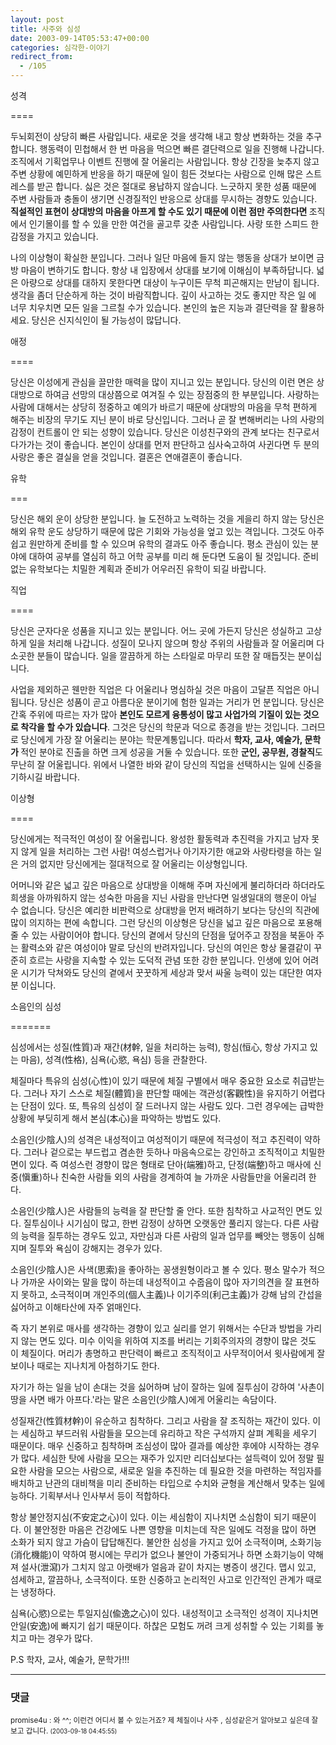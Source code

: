 ```yaml
---
layout: post
title: 사주와 심성
date: 2003-09-14T05:53:47+00:00
categories: 심각한-이야기
redirect_from:
  - /105
---
```


성격

====

두뇌회전이 상당히 빠른 사람입니다. 새로운 것을 생각해 내고 항상 변화하는 것을 추구합니다. 행동력이 민첩해서 한 번 마음을 먹으면 빠른 결단력으로 일을 진행해 나갑니다. 조직에서 기획업무나 이벤트 진행에 잘 어울리는 사람입니다. 항상 긴장을 늦추지 않고 주변 상황에 예민하게 반응을 하기 때문에 일이 힘든 것보다는 사람으로 인해 많은 스트레스를 받곤 합니다. 싫은 것은 절대로 용납하지 않습니다. 느긋하지 못한 성품 때문에 주변 사람들과 충돌이 생기면 신경질적인 반응으로 상대를 무시하는 경향도 있습니다. <B>직설적인 표현이 상대방의 마음을 아프게 할 수도 있기 때문에 이런 점만 주의한다면 </B>조직에서 인기몰이를 할 수 있을 만한 여건을 골고루 갖춘 사람입니다. 사랑 또한 스피드 한 감정을 가지고 있습니다.

나의 이상형이 확실한 분입니다. 그러나 일단 마음에 들지 않는 행동을 상대가 보이면 금방 마음이 변하기도 합니다. 항상 내 입장에서 상대를 보기에 이해심이 부족하답니다. 넓은 아량으로 상대를 대하지 못한다면 대상이 누구이든 무척 피곤해지는 만남이 됩니다. 생각을 좀더 단순하게 하는 것이 바람직합니다. 깊이 사고하는 것도 좋지만 작은 일 에 너무 치우치면 모든 일을 그르칠 수가 있습니다. 본인의 높은 지능과 결단력을 잘 활용하세요. 당신은 신지식인이 될 가능성이 많답니다.

애정

====

당신은 이성에게 관심을 끌만한 매력을 많이 지니고 있는 분입니다. 당신의 이런 면은 상대방으로 하여금 선망의 대상쯤으로 여겨질 수 있는 장점중의 한 부분입니다. 사랑하는 사람에 대해서는 상당히 정중하고 예의가 바르기 때문에 상대방의 마음을 무척 편하게 해주는 비장의 무기도 지닌 분이 바로 당신입니다. 그러나 곧 잘 변해버리는 나의 사랑의 감정이 컨트롤이 안 되는 성향이 있습니다. 당신은 이성친구와의 관계 보다는 친구로서 다가가는 것이 좋습니다. 본인이 상대를 먼저 판단하고 심사숙고하여 사귄다면 두 분의 사랑은 좋은 결실을 얻을 것입니다. 결혼은 연애결혼이 좋습니다.

유학

===

당신은 해외 운이 상당한 분입니다. 늘 도전하고 노력하는 것을 게을리 하지 않는 당신은 해외 유학 운도 상당하기 때문에 많은 기회와 가능성을 엎고 있는 격입니다. 그것도 아주 쉽고 원만하게 준비를 할 수 있으며 유학의 결과도 아주 좋습니다. 평소 관심이 있는 분야에 대하여 공부를 열심히 하고 어학 공부를 미리 해 둔다면 도움이 될 것입니다. 준비 없는 유학보다는 치밀한 계획과 준비가 어우러진 유학이 되길 바랍니다.

직업

====

당신은 군자다운 성품을 지니고 있는 분입니다. 어느 곳에 가든지 당신은 성실하고 고상하게 일을 처리해 나갑니다. 성질이 모나지 않으며 항상 주위의 사람들과 잘 어울리며 다소곳한 분들이 많습니다. 일을 깔끔하게 하는 스타일로 마무리 또한 잘 매듭짓는 분이십니다.

사업을 제외하곤 웬만한 직업은 다 어울리나 명심하실 것은 마음이 고달픈 직업은 아니 됩니다. 당신은 성품이 곧고 아름다운 분이기에 험한 일과는 거리가 먼 분입니다. 당신은 간혹 주위에 따르는 자가 많아 <B>본인도 모르게 융통성이 많고 사업가의 기질이 있는 것으로 착각을 할 수가 있습니다</B>. 그것은 당신의 학문과 덕으로 종경을 받는 것입니다. 그러므로 당신에게 가장 잘 어울리는 분야는 학문계통입니다. 따라서 <B>학자, 교사, 예술가, 문학가 </B>적인 분야로 진출을 하면 크게 성공을 거둘 수 있습니다. 또한 <B>군인, 공무원, 경찰직</B>도 무난히 잘 어울립니다. 위에서 나열한 바와 같이 당신의 직업을 선택하시는 일에 신중을 기하시길 바랍니다.

이상형

====

당신에게는 적극적인 여성이 잘 어울립니다. 왕성한 활동력과 추진력을 가지고 남자 못 지 않게 일을 처리하는 그런 사람! 여성스럽거나 아기자기한 애교와 사랑타령을 하는 일은 거의 없지만 당신에게는 절대적으로 잘 어울리는 이상형입니다.

어머니와 같은 넓고 깊은 마음으로 상대방을 이해해 주며 자신에게 불리하더라 하더라도 희생을 아까워하지 않는 성숙한 마음을 지닌 사람을 만난다면 일생일대의 행운이 아닐 수 없습니다. 당신은 예리한 비판력으로 상대방을 먼저 배려하기 보다는 당신의 직관에 많이 의지하는 편에 속합니다. 그런 당신의 이상형은 당신을 넓고 깊은 마음으로 포용해 줄 수 있는 사람이어야 합니다. 당신의 곁에서 당신의 단점을 덮어주고 장점을 북돋아 주는 활력소와 같은 여성이야 말로 당신의 반려자입니다. 당신의 여인은 항상 물결같이 꾸준히 흐르는 사랑을 지속할 수 있는 도덕적 관념 또한 강한 분입니다. 인생에 있어 어려운 시기가 닥쳐와도 당신의 곁에서 꿋꿋하게 세상과 맞서 싸울 능력이 있는 대단한 여자분 이십니다.

소음인의 심성

=======

심성에서는 성질(性質)과 재간(材幹, 일을 처리하는 능력), 항심(恒心, 항상 가지고 있는 마음), 성격(性格), 심욕(心慾, 욕심) 등을 관찰한다.

체질마다 특유의 심성(心性)이 있기 때문에 체질 구별에서 매우 중요한 요소로 취급받는다. 그러나 자기 스스로 체질(體質)을 판단할 때에는 객관성(客觀性)을 유지하기 어렵다는 단점이 있다. 또, 특유의 심성이 잘 드러나지 않는 사람도 있다. 그런 경우에는 급박한 상황에 부딪히게 해서 본심(本心)을 파악하는 방법도 있다.

소음인(少陰人)의 성격은 내성적이고 여성적이기 때문에 적극성이 적고 추진력이 약하다. 그러나 겉으로는 부드럽고 겸손한 듯하나 마음속으로는 강인하고 조직적이고 치밀한 면이 있다. 즉 여성스런 경향이 많은 형태로 단아(端雅)하고, 단정(端整)하고 매사에 신중(愼重)하나 친숙한 사람들 외의 사람을 경계하여 늘 가까운 사람들만을 어울리려 한다.

소음인(少陰人)은 사람들의 능력을 잘 판단할 줄 안다. 또한 침착하고 사교적인 면도 있다. 질투심이나 시기심이 많고, 한번 감정이 상하면 오랫동안 풀리지 않는다. 다른 사람의 능력을 질투하는 경우도 있고, 자만심과 다른 사람의 일과 업무를 빼앗는 행동이 심해지며 질투와 욕심이 강해지는 경우가 있다.

소음인(少陰人)은 사색(思索)을 좋아하는 꽁생원형이라고 볼 수 있다. 평소 말수가 적으나 가까운 사이와는 말을 많이 하는데 내성적이고 수줍음이 많아 자기의견을 잘 표현하지 못하고, 소극적이며 개인주의(個人主義)나 이기주의(利己主義)가 강해 남의 간섭을 싫어하고 이해타산에 자주 얽매인다.

즉 자기 본위로 매사를 생각하는 경향이 있고 실리를 얻기 위해서는 수단과 방법을 가리지 않는 면도 있다. 미수 이익을 위하여 지조를 버리는 기회주의자의 경향이 많은 것도 이 체질이다. 머리가 총명하고 판단력이 빠르고 조직적이고 사무적이어서 윗사람에게 잘 보이나 때로는 지나치게 아첨하기도 한다.

자기가 하는 일을 남이 손대는 것을 싫어하며 남이 잘하는 일에 질투심이 강하여 '사촌이 땅을 사면 배가 아프다.'라는 말은 소음인(少陰人)에게 어울리는 속담이다.

성질재간(性質材幹)이 유순하고 침착하다. 그리고 사람을 잘 조직하는 재간이 있다. 이는 세심하고 부드러워 사람들을 모으는데 유리하고 작은 구석까지 살펴 계획을 세우기 때문이다. 매우 신중하고 침착하며 조심성이 많아 결과를 예상한 후에야 시작하는 경우가 많다. 세심한 탓에 사람을 모으는 재주가 있지만 리더십보다는 설득력이 있어 정말 필요한 사람을 모으는 사람으로, 새로운 일을 추진하는 데 필요한 것을 마련하는 적임자를 배치하고 난관의 대비책을 미리 준비하는 타입으로 수치와 균형을 계산해서 맞추는 일에 능하다. 기획부서나 인사부서 등이 적합하다.

항상 불안정지심(不安定之心)이 있다. 이는 세심함이 지나치면 소심함이 되기 때문이다. 이 불안정한 마음은 건강에도 나쁜 영향을 미치는데 작은 일에도 걱정을 많이 하면 소화가 되지 않고 가슴이 답답해진다. 불안한 심성을 가지고 있어 소극적이며, 소화기능(消化機能)이 약하여 평시에는 무리가 없으나 불안이 가중되거나 하면 소화기능이 약해져 설사(泄瀉)가 그치지 않고 아랫배가 얼음과 같이 차지는 병증이 생긴다. 맵시 있고, 섬세하고, 깔끔하나, 소극적이다. 또한 신중하고 논리적인 사고로 인간적인 관계가 때로는 냉정하다.

심욕(心慾)으로는 투일지심(偸逸之心)이 있다. 내성적이고 소극적인 성격이 지나치면 안일(安逸)에 빠지기 쉽기 때문이다. 하찮은 모험도 꺼려 크게 성취할 수 있는 기회를 놓치고 마는 경우가 많다.

P.S 학자, 교사, 예술가, 문학가!!!

* * *

### 댓글



<!--- cmt:221 --->
<!--- mail: --->
<!--- parent:0 --->

<small class=comment>promise4u : 와 ^^; 이런건 어디서 볼 수 있는거죠?  제 체질이나 사주 , 심성같은거 알아보고 싶은데 잘 보고 갑니다. <small>(2003-09-18 04:45:55)</small></small>


